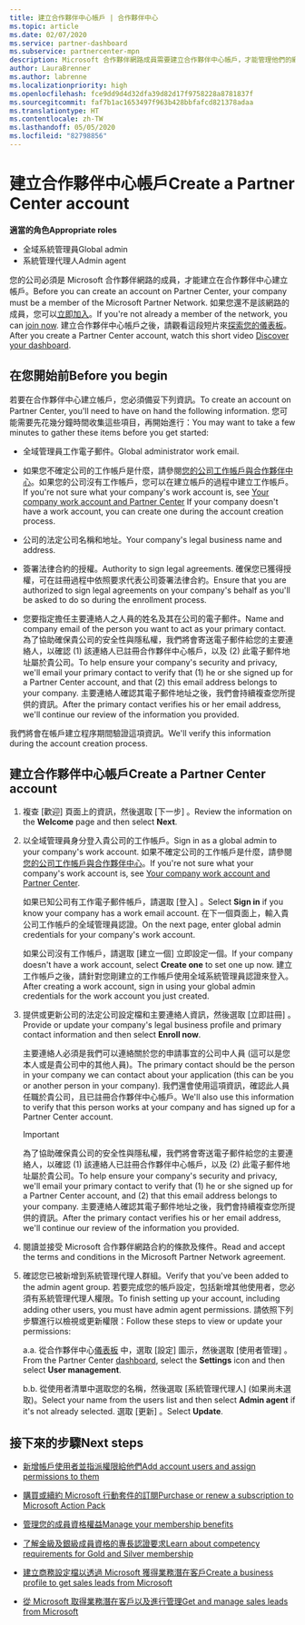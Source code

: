 ```yaml
---
title: 建立合作夥伴中心帳戶 | 合作夥伴中心
ms.topic: article
ms.date: 02/07/2020
ms.service: partner-dashboard
ms.subservice: partnercenter-mpn
description: Microsoft 合作夥伴網路成員需要建立合作夥伴中心帳戶，才能管理他們的網路權益和專長認證，以及建立商務設定檔。
author: LauraBrenner
ms.author: labrenne
ms.localizationpriority: high
ms.openlocfilehash: fce9dd9d4d32dfa39d82d17f9758228a8781837f
ms.sourcegitcommit: faf7b1ac1653497f963b428bbfafcd821378adaa
ms.translationtype: HT
ms.contentlocale: zh-TW
ms.lasthandoff: 05/05/2020
ms.locfileid: "82798856"
---
```

# <a name="create-a-partner-center-account"></a><span data-ttu-id="43819-103">建立合作夥伴中心帳戶</span><span class="sxs-lookup"><span data-stu-id="43819-103">Create a Partner Center account</span></span>

<span data-ttu-id="43819-104">**適當的角色**</span><span class="sxs-lookup"><span data-stu-id="43819-104">**Appropriate roles**</span></span>

- <span data-ttu-id="43819-105">全域系統管理員</span><span class="sxs-lookup"><span data-stu-id="43819-105">Global admin</span></span>
- <span data-ttu-id="43819-106">系統管理代理人</span><span class="sxs-lookup"><span data-stu-id="43819-106">Admin agent</span></span>

<span data-ttu-id="43819-107">您的公司必須是 Microsoft 合作夥伴網路的成員，才能建立在合作夥伴中心建立帳戶。</span><span class="sxs-lookup"><span data-stu-id="43819-107">Before you can create an account on Partner Center, your company must be a member of the Microsoft Partner Network.</span></span> <span data-ttu-id="43819-108">如果您還不是該網路的成員，您可以[立即加入](https://partner.microsoft.com/commercial#)。</span><span class="sxs-lookup"><span data-stu-id="43819-108">If you're not already a member of the network, you can [join now](https://partner.microsoft.com/commercial#).</span></span> <span data-ttu-id="43819-109">建立合作夥伴中心帳戶之後，請觀看這段短片來[探索您的儀表板](https://vimeo.com/290338211)。</span><span class="sxs-lookup"><span data-stu-id="43819-109">After you create a Partner Center account, watch this short video [Discover your dashboard](https://vimeo.com/290338211).</span></span>

## <a name="before-you-begin"></a><span data-ttu-id="43819-110">在您開始前</span><span class="sxs-lookup"><span data-stu-id="43819-110">Before you begin</span></span>

<span data-ttu-id="43819-111">若要在合作夥伴中心建立帳戶，您必須備妥下列資訊。</span><span class="sxs-lookup"><span data-stu-id="43819-111">To create an account on Partner Center, you'll need to have on hand the following information.</span></span> <span data-ttu-id="43819-112">您可能需要先花幾分鐘時間收集這些項目，再開始進行：</span><span class="sxs-lookup"><span data-stu-id="43819-112">You may want to take a few minutes to gather these items before you get started:</span></span>

-   <span data-ttu-id="43819-113">全域管理員工作電子郵件。</span><span class="sxs-lookup"><span data-stu-id="43819-113">Global administrator work email.</span></span>

-   <span data-ttu-id="43819-114">如果您不確定公司的工作帳戶是什麼，請參閱[您的公司工作帳戶與合作夥伴中心](azure-active-directory-tenants-and-partner-center.md)。如果您的公司沒有工作帳戶，您可以在建立帳戶的過程中建立工作帳戶。</span><span class="sxs-lookup"><span data-stu-id="43819-114">If you're not sure what your company's work account is, see [Your company work account and Partner Center](azure-active-directory-tenants-and-partner-center.md) If your company doesn't have a work account, you can create one during the account creation process.</span></span> 

-   <span data-ttu-id="43819-115">公司的法定公司名稱和地址。</span><span class="sxs-lookup"><span data-stu-id="43819-115">Your company's legal business name and address.</span></span>  

-   <span data-ttu-id="43819-116">簽署法律合約的授權。</span><span class="sxs-lookup"><span data-stu-id="43819-116">Authority to sign legal agreements.</span></span> <span data-ttu-id="43819-117">確保您已獲得授權，可在註冊過程中依照要求代表公司簽署法律合約。</span><span class="sxs-lookup"><span data-stu-id="43819-117">Ensure that you are authorized to sign legal agreements on your company's behalf as you'll be asked to do so during the enrollment process.</span></span>

-   <span data-ttu-id="43819-118">您要指定擔任主要連絡人之人員的姓名及其在公司的電子郵件。</span><span class="sxs-lookup"><span data-stu-id="43819-118">Name and company email of the person you want to act as your primary contact.</span></span> <span data-ttu-id="43819-119">為了協助確保貴公司的安全性與隱私權，我們將會寄送電子郵件給您的主要連絡人，以確認 (1) 該連絡人已註冊合作夥伴中心帳戶，以及 (2) 此電子郵件地址屬於貴公司。</span><span class="sxs-lookup"><span data-stu-id="43819-119">To help ensure your company's security and privacy, we'll email your primary contact to verify that (1) he or she signed up for a Partner Center account, and that (2) this email address belongs to your company.</span></span> <span data-ttu-id="43819-120">主要連絡人確認其電子郵件地址之後，我們會持續複查您所提供的資訊。</span><span class="sxs-lookup"><span data-stu-id="43819-120">After the primary contact verifies his or her email address, we'll continue our review of the information you provided.</span></span>

<span data-ttu-id="43819-121">我們將會在帳戶建立程序期間驗證這項資訊。</span><span class="sxs-lookup"><span data-stu-id="43819-121">We'll verify this information during the account creation process.</span></span> 
 
## <a name="create-a-partner-center-account"></a><span data-ttu-id="43819-122">建立合作夥伴中心帳戶</span><span class="sxs-lookup"><span data-stu-id="43819-122">Create a Partner Center account</span></span>

1.  <span data-ttu-id="43819-123">複查 [歡迎]  頁面上的資訊，然後選取 [下一步]  。</span><span class="sxs-lookup"><span data-stu-id="43819-123">Review the information on the **Welcome** page and then select **Next**.</span></span>

2.  <span data-ttu-id="43819-124">以全域管理員身分登入貴公司的工作帳戶。</span><span class="sxs-lookup"><span data-stu-id="43819-124">Sign in as a global admin to your company's work account.</span></span> <span data-ttu-id="43819-125">如果不確定公司的工作帳戶是什麼，請參閱[您的公司工作帳戶與合作夥伴中心](azure-active-directory-tenants-and-partner-center.md)。</span><span class="sxs-lookup"><span data-stu-id="43819-125">If you're not sure what your company's work account   is, see [Your company work account and Partner Center](azure-active-directory-tenants-and-partner-center.md).</span></span>

    <span data-ttu-id="43819-126">如果已知公司有工作電子郵件帳戶，請選取 [登入]  。</span><span class="sxs-lookup"><span data-stu-id="43819-126">Select **Sign in** if you know your company has a work email account.</span></span> <span data-ttu-id="43819-127">在下一個頁面上，輸入貴公司工作帳戶的全域管理員認證。</span><span class="sxs-lookup"><span data-stu-id="43819-127">On the next page, enter global admin credentials for your company's work account.</span></span> 

    <span data-ttu-id="43819-128">如果公司沒有工作帳戶，請選取 [建立一個]  立即設定一個。</span><span class="sxs-lookup"><span data-stu-id="43819-128">If your company doesn't have a work account, select **Create one** to set one up now.</span></span> <span data-ttu-id="43819-129">建立工作帳戶之後，請針對您剛建立的工作帳戶使用全域系統管理員認證來登入。</span><span class="sxs-lookup"><span data-stu-id="43819-129">After creating a work account, sign in using your global admin credentials for the work account you just created.</span></span>

3.  <span data-ttu-id="43819-130">提供或更新公司的法定公司設定檔和主要連絡人資訊，然後選取 [立即註冊]  。</span><span class="sxs-lookup"><span data-stu-id="43819-130">Provide or update your company's legal business profile and primary contact information and then select **Enroll now**.</span></span> 

    <span data-ttu-id="43819-131">主要連絡人必須是我們可以連絡關於您的申請事宜的公司中人員 (這可以是您本人或是貴公司中的其他人員)。</span><span class="sxs-lookup"><span data-stu-id="43819-131">The primary contact should be the person in your company we can contact about your application (this can be you or another person in your company).</span></span> <span data-ttu-id="43819-132">我們還會使用這項資訊，確認此人員任職於貴公司，且已註冊合作夥伴中心帳戶。</span><span class="sxs-lookup"><span data-stu-id="43819-132">We'll also use this information to verify that this person works at your company and has signed up for a Partner Center account.</span></span>

    > [!IMPORTANT]  
    > <span data-ttu-id="43819-133">為了協助確保貴公司的安全性與隱私權，我們將會寄送電子郵件給您的主要連絡人，以確認 (1) 該連絡人已註冊合作夥伴中心帳戶，以及 (2) 此電子郵件地址屬於貴公司。</span><span class="sxs-lookup"><span data-stu-id="43819-133">To help ensure your company's security and privacy, we'll email your primary contact to verify that (1) he or she signed up for a Partner Center account, and (2) that this email address belongs to your company.</span></span> <span data-ttu-id="43819-134">主要連絡人確認其電子郵件地址之後，我們會持續複查您所提供的資訊。</span><span class="sxs-lookup"><span data-stu-id="43819-134">After the primary contact verifies his or her email address, we'll continue our review of the information you provided.</span></span>

4.  <span data-ttu-id="43819-135">閱讀並接受 Microsoft 合作夥伴網路合約的條款及條件。</span><span class="sxs-lookup"><span data-stu-id="43819-135">Read and accept the terms and conditions in the Microsoft Partner Network agreement.</span></span> 

5.  <span data-ttu-id="43819-136">確認您已被新增到系統管理代理人群組。</span><span class="sxs-lookup"><span data-stu-id="43819-136">Verify that you've been added to the admin agent group.</span></span> <span data-ttu-id="43819-137">若要完成您的帳戶設定，包括新增其他使用者，您必須有系統管理代理人權限。</span><span class="sxs-lookup"><span data-stu-id="43819-137">To finish setting up your account, including adding other users, you must have admin agent permissions.</span></span> <span data-ttu-id="43819-138">請依照下列步驟進行以檢視或更新權限：</span><span class="sxs-lookup"><span data-stu-id="43819-138">Follow these steps to view or update your permissions:</span></span>

    <span data-ttu-id="43819-139">a.</span><span class="sxs-lookup"><span data-stu-id="43819-139">a.</span></span> <span data-ttu-id="43819-140">從合作夥伴中心[儀表板](https://partner.microsoft.com/dashboard/home**) 中，選取 [設定]  圖示，然後選取 [使用者管理]  。</span><span class="sxs-lookup"><span data-stu-id="43819-140">From the Partner Center [dashboard](https://partner.microsoft.com/dashboard/home**), select the **Settings** icon and then select **User management**.</span></span>  

    <span data-ttu-id="43819-141">b.</span><span class="sxs-lookup"><span data-stu-id="43819-141">b.</span></span> <span data-ttu-id="43819-142">從使用者清單中選取您的名稱，然後選取 [系統管理代理人]  (如果尚未選取)。</span><span class="sxs-lookup"><span data-stu-id="43819-142">Select your name from the users list and then select **Admin agent** if it's not already selected.</span></span> <span data-ttu-id="43819-143">選取 [更新]  。</span><span class="sxs-lookup"><span data-stu-id="43819-143">Select **Update**.</span></span>  

## <a name="next-steps"></a><span data-ttu-id="43819-144">接下來的步驟</span><span class="sxs-lookup"><span data-stu-id="43819-144">Next steps</span></span>

-   [<span data-ttu-id="43819-145">新增帳戶使用者並指派權限給他們</span><span class="sxs-lookup"><span data-stu-id="43819-145">Add account users and assign permissions to them</span></span>](create-user-accounts-and-set-permissions.md)

-   [<span data-ttu-id="43819-146">購買或續約 Microsoft 行動套件的訂閱</span><span class="sxs-lookup"><span data-stu-id="43819-146">Purchase or renew a subscription to Microsoft Action Pack</span></span>](mpn-get-action-pack.md)

-   [<span data-ttu-id="43819-147">管理您的成員資格權益</span><span class="sxs-lookup"><span data-stu-id="43819-147">Manage your membership benefits</span></span>](manage-your-partner-network-benefits.md)

-   [<span data-ttu-id="43819-148">了解金級及銀級成員資格的專長認證要求</span><span class="sxs-lookup"><span data-stu-id="43819-148">Learn about competency requirements for Gold and Silver membership</span></span>](https://partner.microsoft.com/membership/competencies)

-   [<span data-ttu-id="43819-149">建立商務設定檔以透過 Microsoft 獲得業務潛在客戶</span><span class="sxs-lookup"><span data-stu-id="43819-149">Create a business profile to get sales leads from Microsoft</span></span>](create-a-marketing-profile.md)

-   [<span data-ttu-id="43819-150">從 Microsoft 取得業務潛在客戶以及進行管理</span><span class="sxs-lookup"><span data-stu-id="43819-150">Get and manage sales leads from Microsoft</span></span>](responding-to-referrals.md)